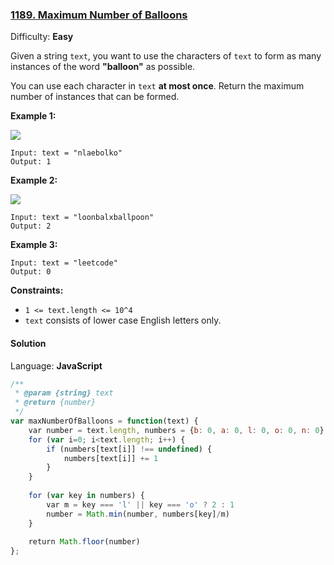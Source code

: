 ### [1189\. Maximum Number of Balloons](https://leetcode.com/problems/maximum-number-of-balloons/)

Difficulty: **Easy**


Given a string `text`, you want to use the characters of `text` to form as many instances of the word **"balloon"** as possible.

You can use each character in `text` **at most once**. Return the maximum number of instances that can be formed.

**Example 1:**

**![](https://assets.leetcode.com/uploads/2019/09/05/1536_ex1_upd.JPG)**

```
Input: text = "nlaebolko"
Output: 1
```

**Example 2:**

**![](https://assets.leetcode.com/uploads/2019/09/05/1536_ex2_upd.JPG)**

```
Input: text = "loonbalxballpoon"
Output: 2
```

**Example 3:**

```
Input: text = "leetcode"
Output: 0
```

**Constraints:**

*   `1 <= text.length <= 10^4`
*   `text` consists of lower case English letters only.


#### Solution

Language: **JavaScript**

```javascript
/**
 * @param {string} text
 * @return {number}
 */
var maxNumberOfBalloons = function(text) {
    var number = text.length, numbers = {b: 0, a: 0, l: 0, o: 0, n: 0}
    for (var i=0; i<text.length; i++) {
        if (numbers[text[i]] !== undefined) {
            numbers[text[i]] += 1
        }
    }
    
    for (var key in numbers) {
        var m = key === 'l' || key === 'o' ? 2 : 1
        number = Math.min(number, numbers[key]/m)
    }
    
    return Math.floor(number)
};
```